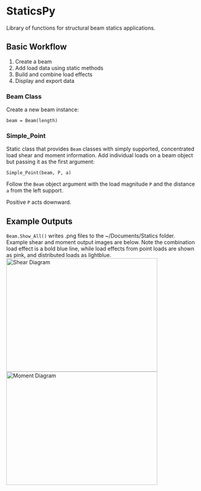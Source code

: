 # StaticsPy
Library of functions for structural beam statics applications.

## Basic Workflow
1. Create a beam
2. Add load data using static methods
3. Build and combine load effects
4. Display and export data


### Beam Class
Create a new beam instance:

`
beam = Beam(length)
`

### Simple_Point
Static class that provides `Beam` classes with simply supported, concentrated load shear and moment information. Add individual loads on a beam object but passing it as the first argument:

`
Simple_Point(beam, P, a)
`

Follow the `Beam` object argument with the load magnitude `P` and the distance `a` from the left support.

Positive `P` acts downward.

## Example Outputs
`Beam.Show_All()` writes .png files to the ~/Documents/Statics folder. Example shear and moment output images are below. Note the combination load effect is a bold blue line, while load effects from point loads are shown as pink, and distributed loads as lightblue.
<img src="https://github.com/benstanfish/StaticsPy/assets/34006582/4eb75649-dfd3-412c-98c5-b76d7f0c706a" height="300" width="400" alt="Shear Diagram"> <img src="https://github.com/benstanfish/StaticsPy/assets/34006582/f9ff2f1c-db0b-4f49-b74e-d1faf85ad5f1" height="300" width="400" alt="Moment Diagram">
